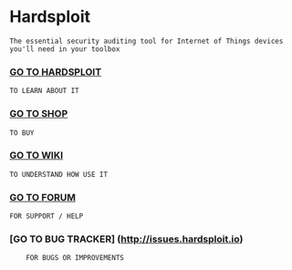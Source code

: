 # Hardsploit

    The essential security auditing tool for Internet of Things devices you'll need in your toolbox

### [GO TO HARDSPLOIT](http://www.hardsploit.io)

    TO LEARN ABOUT IT

### [GO TO SHOP](https://www.shop-hardsploit.com)
    TO BUY

### [GO TO WIKI](http://wiki.hardsploit.io)

    TO UNDERSTAND HOW USE IT

### [GO TO FORUM](http://forum.hardsploit.io)

    FOR SUPPORT / HELP

### [GO TO BUG TRACKER] (http://issues.hardsploit.io)

        FOR BUGS OR IMPROVEMENTS
